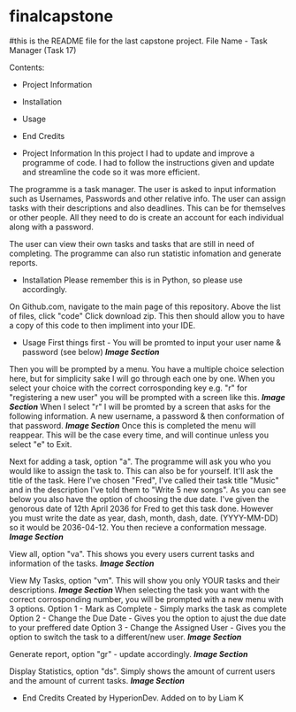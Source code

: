 # finalcapstone
#this is the README file for the last capstone project.
File Name - Task Manager (Task 17)

Contents:
- Project Information
- Installation
- Usage
- End Credits


- Project Information
In this project I had to update and improve a programme of code.
I had to follow the instructions given and update and streamline the code so it was more efficient.

The programme is a task manager. The user is asked to input information such as Usernames, Passwords and other relative info.
The user can assign tasks with their descriptions and also deadlines. This can be for themselves or other people.
All they need to do is create an account for each individual along with a password.

The user can view their own tasks and tasks that are still in need of completing.
The programme can also run statistic infomation and generate reports.


- Installation
Please remember this is in Python, so please use accordingly.

On Github.com, navigate to the main page of this repository.
Above the list of files, click "code"
Click download zip. This then should allow you to have a copy of this code to then impliment into your IDE.


- Usage
First things first - You will be promted to input your user name & password (see below)
***Image Section***

Then you will be prompted by a menu.  You have a multiple choice selection here, but for simplicity sake I will go through each one by one.
When you select your choice with the correct corrosponding key e.g. "r" for "registering a new user" you will be prompted with a screen like this.
***Image Section***
When I select "r" I will be promted by a screen that asks for the following information. A new username, a password & then conformation of that password.
***Image Section***
Once this is completed the menu will reappear. This will be the case every time, and will continue unless you select "e" to Exit.

Next for adding a task, option "a". The programme will ask you who you would like to assign the task to. This can also be for yourself.
It'll ask the title of the task. Here I've chosen "Fred", I've called their task title "Music" and in the description I've told them to "Write 5 new songs".
As you can see below you also have the option of choosing the due date. I've given the genorous date of 12th April 2036 for Fred to get this task done.
However you must write the date as year, dash, month, dash, date. (YYYY-MM-DD) so it would be 2036-04-12. You then recieve a conformation message.
***Image Section***

View all, option "va". This shows you every users current tasks and information of the tasks.
***Image Section***

View My Tasks, option "vm". This will show you only YOUR tasks and their descriptions. 
***Image Section***
When selecting the task you want with the correct corrosponding number, you will be prompted with a new menu with 3 options.
Option 1 - Mark as Complete - Simply marks the task as complete
Option 2 - Change the Due Date - Gives you the option to ajust the due date to your preffered date
Option 3 - Change the Assigned User - Gives you the option to switch the task to a different/new user.
***Image Section***

Generate report, option "gr" - update accordingly.
***Image Section***

Display Statistics, option "ds". Simply shows the amount of current users and the amount of current tasks.
***Image Section***

- End Credits
Created by HyperionDev.
Added on to by Liam K
